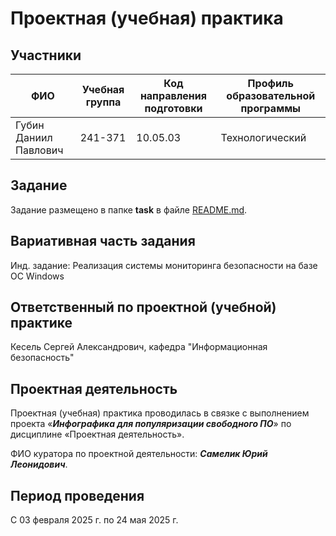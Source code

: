 # Проектная (учебная) практика

## Участники

| ФИО                   | Учебная группа | Код направления подготовки | Профиль образовательной программы |
|-----------------------|----------------|----------------------------|-----------------------------------|
| Губин Даниил Павлович | 241-371        | 10.05.03                   | Технологический                   |

## Задание

Задание размещено в папке **task** в файле [README.md](task/README.md).

## Вариативная часть задания

Инд. задание: Реализация системы мониторинга безопасности на базе ОС Windows
## Ответственный по проектной (учебной) практике

Кесель Сергей Александрович, кафедра "Информационная безопасность"

## Проектная деятельность

Проектная (учебная) практика проводилась в связке с выполнением проекта «***Инфографика для популяризации свободного ПО***» по дисциплине «Проектная деятельность».

ФИО куратора по проектной деятельности: ***Самелик Юрий Леонидович***.

## Период проведения

С 03 февраля 2025 г. по 24 мая 2025 г.
